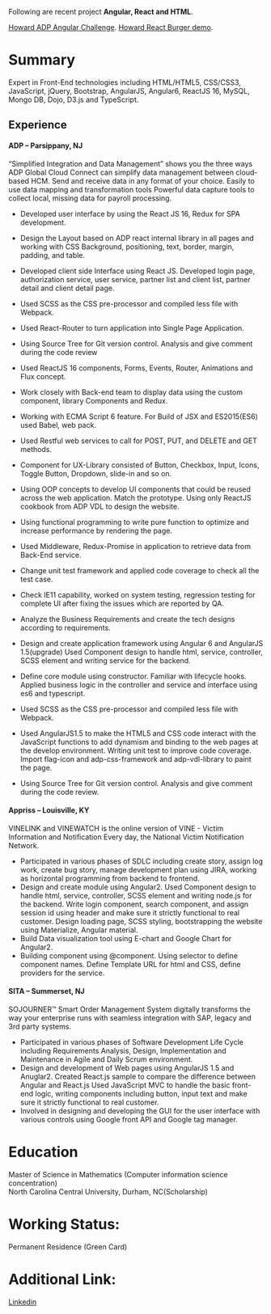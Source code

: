 
Following are recent project **Angular, React and HTML**.

[Howard ADP Angular Challenge](https://howardguoui.github.io/howardangular).
[Howard React Burger demo](https://howardguoui.github.io/howardreact).


# Summary

Expert in Front-End technologies including HTML/HTML5, CSS/CSS3, JavaScript, jQuery, Bootstrap, AngularJS, Angular6, ReactJS 16, MySQL, Mongo DB, Dojo, D3.js and TypeScript.

## Experience

#### ADP – Parsippany, NJ       
“Simplified Integration and Data Management” shows you the three ways ADP Global Cloud Connect can simplify data management between cloud-based HCM. Send and receive data in any format of your choice. Easily to use data mapping and transformation tools Powerful data capture tools to collect local, missing data for payroll processing.
*	Developed user interface by using the React JS 16, Redux for SPA development.
*	Design the Layout based on ADP react internal library in all pages and working with CSS Background, positioning, text, border, margin, padding, and table.

*	Developed client side Interface using React JS. Developed login page, authorization service, user service, partner list and client list, partner detail and client detail page.

*	Used SCSS as the CSS pre-processor and compiled less file with Webpack.
*	Used React-Router to turn application into Single Page Application.
*	Using Source Tree for Git version control. Analysis and give comment during the code review
*	Used ReactJS 16 components, Forms, Events, Router, Animations and Flux concept.
*	Work closely with Back-end team to display data using the custom component, library Components and Redux.
*	Working with ECMA Script 6 feature. For Build of JSX and ES2015(ES6) used Babel, web pack. 
*	Used Restful web services to call for POST, PUT, and DELETE and GET methods.
*	Component for UX-Library consisted of Button, Checkbox, Input, Icons, Toggle Button, Dropdown, slide-in and so on.
*	Using OOP concepts to develop UI components that could be reused across the web application. Match the prototype. Using only ReactJS cookbook from ADP VDL to design the website.
*	Using functional programming to write pure function to optimize and increase performance by rendering the page.

*	Used Middleware, Redux-Promise in application to retrieve data from Back-End service.
*	Change unit test framework and applied code coverage to check all the test case.
*	Check IE11 capability, worked on system testing, regression testing for complete UI after fixing the issues which are reported by QA.
*	Analyze the Business Requirements and create the tech designs according to requirements. 
*	Design and create application framework using Angular 6 and AngularJS 1.5(upgrade) Used Component design to handle html, service, controller, SCSS element and writing service for the backend.
*	Define core module using constructor. Familiar with lifecycle hooks. Applied business logic in the controller and service and interface using es6 and typescript.
*	Used SCSS as the CSS pre-processor and compiled less file with Webpack.
*	Used AngularJS1.5 to make the HTML5 and CSS code interact with the JavaScript functions to add dynamism and binding to the web pages at the develop environment. Writing unit test to improve code coverage. Import flag-icon and adp-css-framework and adp-vdl-library to paint the page.
*	Using Source Tree for Git version control. Analysis and give comment during the code review.

#### Appriss – Louisville, KY
VINELINK and VINEWATCH is the online version of VINE - Victim Information and Notification Every day, the National Victim Notification Network.
*	Participated in various phases of SDLC including create story, assign log work, create bug story, manage development plan using JIRA, working as horizontal programming from backend to frontend.  
*	Design and create module using Angular2. Used Component design to handle html, service, controller, SCSS element and writing node.js for the backend. Write login component, search component, and assign session id using header and make sure it strictly functional to real customer. Design loading page, SCSS styling, bootstrapping the website using Materialize, Angular material.
*	Build Data visualization tool using E-chart and Google Chart for Angular2.
*	Building component using @component. Using selector to define component names. Define Template URL for html and CSS, define providers for the service.


#### SITA – Summerset, NJ
SOJOURNER™ Smart Order Management System digitally transforms the way your enterprise runs with seamless integration with SAP, legacy and 3rd party systems. 
*	Participated in various phases of Software Development Life Cycle including Requirements Analysis, Design, Implementation and Maintenance in Agile and Daily Scrum environment.
*	Design and development of Web pages using AngularJS 1.5 and Anuglar2. Created React.js sample to compare the difference between Angular and React.js Used JavaScript MVC to handle the basic front-end logic, writing components including button, input text and make sure it strictly functional to real customer.
*	Involved in designing and developing the GUI for the user interface with various controls using Google front API and Google tag manager. 

# Education

Master of Science in Mathematics (Computer information science concentration)	
North Carolina Central University, Durham, NC(Scholarship)

# Working Status:
Permanent Residence (Green Card)

# Additional Link:
[Linkedin](https://www.linkedin.com/in/hao-guo-918690126/)
